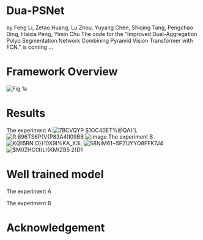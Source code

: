 # Dua-PSNet
by Feng Li, Zetao Huang, Lu Zhou, Yuyang Chen, Shiqing Tang, Pengchao Ding, Haixia Peng, Yimin Chu
The code for the "Improved Dual-Aggregation Polyp Segmentation Network Combining Pyramid Vision Transformer with FCN." is coming ...
# Framework Overview
![Fig 1a](https://github.com/Zachary-Hwang/Dua-PSNet/assets/36326745/6c634e8e-364e-4efa-ae3c-e47a5a9ec458)
# Results
The experiment A
![7BCVQYP S1OC40ET%@QA}`L](https://github.com/Zachary-Hwang/Dua-PSNet/assets/36326745/f76d77e2-5e68-4185-a8bf-697623179752)
![R B96TS6P{V{P83A4)I09BB](https://github.com/Zachary-Hwang/Dua-PSNet/assets/36326745/49cd91ef-8ebf-443b-8a36-054c827813d3)
![image](https://github.com/Zachary-Hwang/Dua-PSNet/assets/36326745/482be258-9e06-4af1-97cc-84b3b8c2fa2c)
The experiment B
![K@I5RN O}}10X9I%KA_X3L](https://github.com/Zachary-Hwang/Dua-PSNet/assets/36326745/a6aec121-e6d2-49e7-85e1-9959d1f8b103)
![S8NIM61~5PZUYYO8FFK7J4](https://github.com/Zachary-Hwang/Dua-PSNet/assets/36326745/8b3420e2-5fc8-4d01-b357-9825821ef471)
![$M0ZHC0I}LI{KM(ZB5 2{D1](https://github.com/Zachary-Hwang/Dua-PSNet/assets/36326745/6dfdf8a7-88c4-4e7a-8501-71ab1e0f7c4a)
# Well trained model
The experiment A

The experiment B

# Acknowledgement


